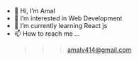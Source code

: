 - 👋 Hi, I’m Amal
- 👀 I’m interested in Web Development
- 🌱 I’m currently learning React js
- 📫 How to reach me ...
  >>> amalv414@gmail.com

<!---
AmalVelloth777/AmalVelloth777 is a ✨ special ✨ repository because its `README.md` (this file) appears on your GitHub profile.
You can click the Preview link to take a look at your changes.
--->
